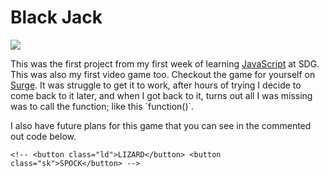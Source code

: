 <h1 style={text-align: 'center'}>Black Jack</h1>
<img style={margin:'0' 'auto'} src=./public/blackjack.png>

<p style={margin:'0' '20%'}>This was the first project from my first week of learning <a href="https://www.javascript.com/">JavaScript</a> at SDG. This was also my first video game too. Checkout the game for yourself on <a href="http://roshambo-justin.surge.sh/">Surge</a>. It was struggle to get it to work, after hours of trying I decide to come back to it later, and when I got back to it, turns out all I was missing was to call the function; like this `function()`.</p>
<p>I also have future plans for this game that you can see in the commented out code below.</p>
    
`<!-- <button class="ld">LIZARD</button>
      <button class="sk">SPOCK</button> -->`
